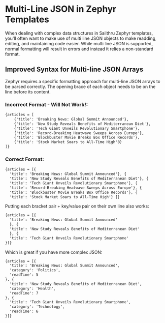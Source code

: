 # Multi-Line JSON in Zephyr Templates

When dealing with complex data structures in Sailthru Zephyr templates, you'll often want to make use of multi line JSON objects to make readding, editing, and maintaining code easier. 
While multi line JSON is supported, normal formatting will result in errors and instead it relies a non-standard format.

## Improved Syntax for Multi-line JSON Arrays

Zephyr requires a specific formatting approach for multi-line JSON arrays to be parsed correctly. 
The opening brace of each object needs to be on the line before its content.

### Incorrect Format - Will Not Work!:
```handlebars
{articles = [
    {'title': 'Breaking News: Global Summit Announced'},
    {'title': 'New Study Reveals Benefits of Mediterranean Diet'},
    {'title': 'Tech Giant Unveils Revolutionary Smartphone'},
    {'title': 'Record-Breaking Heatwave Sweeps Across Europe'},
    {'title': 'Blockbuster Movie Breaks Box Office Records'},
    {'title': 'Stock Market Soars to All-Time High'8}
]}
```

### Correct Format:
```handlebars
{articles = [{
  'title': 'Breaking News: Global Summit Announced'}, {
  'title': 'New Study Reveals Benefits of Mediterranean Diet'}, {
  'title': 'Tech Giant Unveils Revolutionary Smartphone'}, {
  'title': 'Record-Breaking Heatwave Sweeps Across Europe'}, {
  'title': 'Blockbuster Movie Breaks Box Office Records'}, {
  'title': 'Stock Market Soars to All-Time High'} ]}
```

Putting each bracket pair + key/value pair on their own line also works:
```handlebars
{articles = [{
  'title': 'Breaking News: Global Summit Announced'
  }, {
  'title': 'New Study Reveals Benefits of Mediterranean Diet'
  }, {
  'title': 'Tech Giant Unveils Revolutionary Smartphone'
}]}
```


Which is great if you have more complex JSON:
```handlebars
{articles = [{
  'title': 'Breaking News: Global Summit Announced',
  'category': 'Politics',
  'readTime': 5
}, {
  'title': 'New Study Reveals Benefits of Mediterranean Diet',
  'category': 'Health',
  'readTime': 7
}, {
  'title': 'Tech Giant Unveils Revolutionary Smartphone',
  'category': 'Technology',
  'readTime': 6
}]}
```
